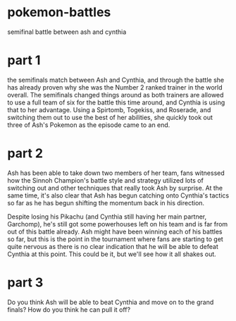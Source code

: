 
# pokemon-battles
semifinal battle between ash and cynthia

# part 1 

the semifinals match between Ash and Cynthia, and through the battle she has already proven why she was the Number 2 ranked trainer in the world overall. The semifinals changed things around as both trainers are allowed to use a full team of six for the battle this time around, and Cynthia is using that to her advantage. Using a Spirtomb, Togekiss, and Roserade, and switching them out to use the best of her abilities, she quickly took out three of Ash's Pokemon as the episode came to an end. 
# part 2
Ash has been able to take down two members of her team, fans witnessed how the Sinnoh Champion's battle style and strategy utilized lots of switching out and other techniques that really took Ash by surprise. At the same time, it's also clear that Ash has begun catching onto Cynthia's tactics so far as he has begun shifting the momentum back in his direction. 

Despite losing his Pikachu (and Cynthia still having her main partner, Garchomp), he's still got some powerhouses left on his team and is far from out of this battle already. Ash might have been winning each of his battles so far, but this is the point in the tournament where fans are starting to get quite nervous as there is no clear indication that he will be able to defeat Cynthia at this point. This could be it, but we'll see how it all shakes out. 
# part 3
Do you think Ash will be able to beat Cynthia and move on to the grand finals? How do you think he can pull it off?
